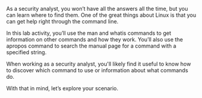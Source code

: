 As a security analyst, you won’t have all the answers all the time, but you can learn where to find them. One of the great things about Linux is that you can get help right through the command line.

In this lab activity, you’ll use the man and whatis commands to get information on other commands and how they work. You’ll also use the apropos command to search the manual page for a command with a specified string.

When working as a security analyst, you'll likely find it useful to know how to discover which command to use or information about what commands do.

With that in mind, let’s explore your scenario.
